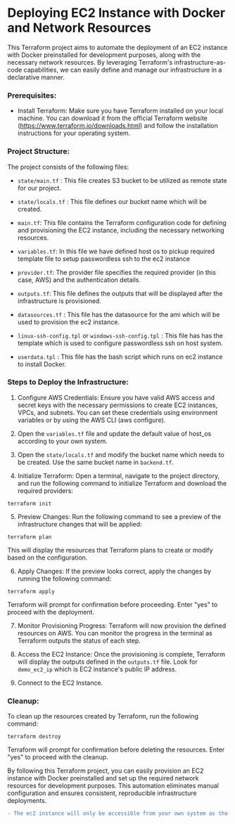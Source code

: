 # Deploying EC2 Instance with Docker and Network Resources

This Terraform project aims to automate the deployment of an EC2 instance with Docker preinstalled for development purposes, along with the necessary network resources. By leveraging Terraform's infrastructure-as-code capabilities, we can easily define and manage our infrastructure in a declarative manner.

### Prerequisites:

* Install Terraform: Make sure you have Terraform installed on your local machine. You can download it from the official Terraform website (https://www.terraform.io/downloads.html) and follow the installation instructions for your operating system.

### Project Structure:

The project consists of the following files:

* `state/main.tf` : This file creates S3 bucket to be utilized as remote state for our project.

* `state/locals.tf` : This file defines our bucket name which will be created.

* `main.tf`: This file contains the Terraform configuration code for defining and provisioning the EC2 instance, including the necessary networking resources.

* `variables.tf`: In this file we have defined host os to pickup required template file to setup passwordless ssh to the ec2 instance

* `provider.tf`: The provider file specifies the required provider (in this case, AWS) and the authentication details.

* `outputs.tf`: This file defines the outputs that will be displayed after the infrastructure is provisioned.

* `datasources.tf` : This file has the datasource for the ami which will be used to provision the ec2 instance.

* `linux-ssh-config.tpl` or `windows-ssh-config.tpl` : This file has has the template which is used to configure passwordless ssh on host system.

* `userdata.tpl` : This file has the bash script which runs on ec2 instance to install Docker.

### Steps to Deploy the Infrastructure:

1. Configure AWS Credentials: Ensure you have valid AWS access and secret keys with the necessary permissions to create EC2 instances, VPCs, and subnets. You can set these credentials using environment variables or by using the AWS CLI (aws configure).

2. Open the `variables.tf` file and update the default value of host_os according to your own system. 

3. Open the `state/locals.tf` and modify the bucket name which needs to be created. Use the same bucket name in `backend.tf`.

4. Initialize Terraform: Open a terminal, navigate to the project directory, and run the following command to initialize Terraform and download the required providers:

```HCL
terraform init
```

5. Preview Changes: Run the following command to see a preview of the infrastructure changes that will be applied:

```HCL
terraform plan
```
This will display the resources that Terraform plans to create or modify based on the configuration.

6. Apply Changes: If the preview looks correct, apply the changes by running the following command:

```HCL
terraform apply
```
Terraform will prompt for confirmation before proceeding. Enter "yes" to proceed with the deployment.

7. Monitor Provisioning Progress: Terraform will now provision the defined resources on AWS. You can monitor the progress in the terminal as Terraform outputs the status of each step.

8. Access the EC2 Instance: Once the provisioning is complete, Terraform will display the outputs defined in the `outputs.tf` file. Look for `demo_ec2_ip` which is EC2 instance's public IP address.

9. Connect to the EC2 Instance.

### Cleanup:

To clean up the resources created by Terraform, run the following command:

```HCL
terraform destroy
```

Terraform will prompt for confirmation before deleting the resources. Enter "yes" to proceed with the cleanup.

By following this Terraform project, you can easily provision an EC2 instance with Docker preinstalled and set up the required network resources for development purposes. This automation eliminates manual configuration and ensures consistent, reproducible infrastructure deployments.

```diff
- The ec2 instance will only be accessible from your own system as the main.tf is configured to pickup your public and create ingress resources limited to your public ip.
```